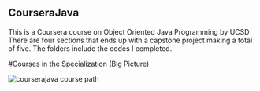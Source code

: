 ## CourseraJava

This is a Coursera course on Object Oriented Java Programming by UCSD
There are four sections that ends up with a capstone project making a 
total of five. The folders include the codes I completed. 

#Courses in the Specialization (Big Picture)

![courserajava course path](https://cloud.githubusercontent.com/assets/11047247/21485614/be144f2a-cb73-11e6-910f-d28c4c3daf8f.png)

